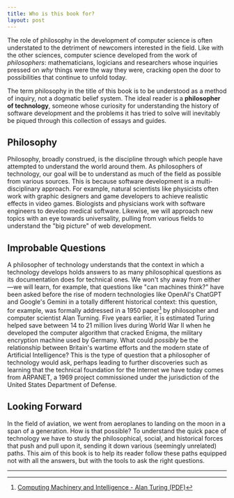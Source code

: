 ```yaml
---
title: Who is this book for?
layout: post
---
```


The role of philosophy in the development of computer 
science is often understated to the detriment of newcomers 
interested in the field. Like with the other sciences, 
computer science developed from the work of *philosophers*: 
mathematicians, logicians and researchers whose inquiries 
pressed on *why* things were the way they were, cracking 
open the door to possibilities that continue to unfold 
today.

The term philosophy in the title of this book is to be 
understood as a method of inquiry, not a dogmatic belief 
system. The ideal reader is a **philosopher of technology**, 
someone whose curiosity for understanding the history of 
software development and the problems it has tried to solve 
will inevitably be piqued through this collection of essays 
and guides.

## Philosophy

Philosophy, broadly construed, is the discipline through 
which people have attempted to understand the world around 
them. As philosophers of technology, our goal will be 
to understand as much of the field as possible from various 
sources. This is because software development is a 
multi-disciplinary approach. For example, natural scientists 
like physicists often work with graphic designers and game 
developers to achieve realistic effects in video games. 
Biologists and physicians work with software engineers to 
develop medical software. Likewise, we will approach new 
topics with an eye towards universality, pulling from 
various fields to understand the "big picture" of web 
development.

## Improbable Questions

A philosopher of technology understands that the context in 
which a technology develops holds answers to as many 
philosophical questions as its documentation does for 
technical ones. We won't shy away from either &mdash;we will 
learn, for example, that questions like "can machines 
think?" have been asked before the rise of modern 
technologies like OpenAI's ChatGPT and Google's Gemini in a 
totally different historical context: this question, for 
example, was formally addressed in a 1950 paper[^1] by 
philosopher and computer scientist Alan Turning. Five years 
earlier, it is estimated Turing helped save between 14 to 21 
million lives during World War II when he developed the 
computer algorithm that cracked Enigma, the military 
encryption machine used by Germany. What could *possibly* be 
the relationship between Britain's wartime efforts and the 
modern state of Artificial Intelligence? This is the type of 
question that a philosopher of technology would ask, perhaps 
leading to further discoveries such as learning that the 
technical foundation for the Internet we have today comes 
from ARPANET, a 1969 project commissioned under the 
jurisdiction of the United States Department of Defense.

## Looking Forward

In the field of aviation, we went from aeroplanes to landing 
on the moon in a span of a generation. How is that possible? 
To understand the quick pace of technology we have to study 
the philosophical, social, and historical forces that push 
and pull upon it, sending it down various (seemingly 
unrelated) paths. This aim of this book is to help its 
reader follow these paths equipped not with all the answers, 
but with the tools to ask the right questions.

---

[^1]: [Computing Machinery and Intelligence - Alan Turing (PDF)](https://redirect.cs.umbc.edu/courses/471/papers/turing.pdf)

